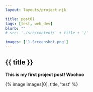 ```yaml
---
layout: layouts/project.njk

title: post01
tags: [test, web_dev]
blurb: ""
# src: './src/content/' + title + '/'

images: ['1-Screenshot.png']
---
```


## {{ title }}
**This is my first project post! Woohoo**

{% image images[0], title, 'test' %}